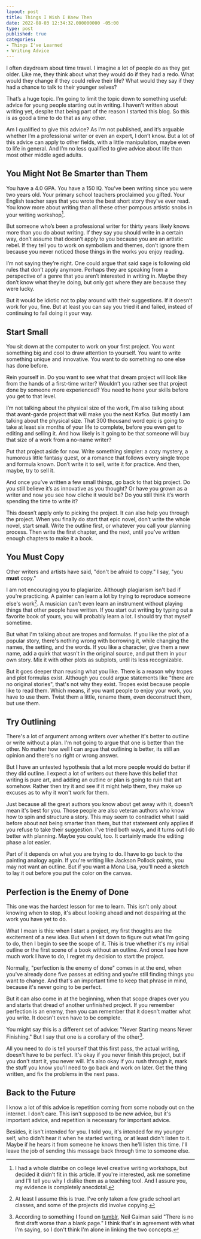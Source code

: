```yaml
---
layout: post
title: Things I Wish I Knew Then
date: 2022-08-03 12:34:32.000000000 -05:00
type: post
published: true
categories:
- Things I've Learned
- Writing Advice
---
```

I often daydream about time travel. I imagine a lot of people do as they get older. Like me, they think about what they would do if they had a redo. What would they change if they could relive their life? What would they say if they had a chance to talk to their younger selves?<!--more-->

That’s a huge topic. I’m going to limit the topic down to something useful: advice for young people starting out in writing. I haven’t written about writing yet, despite that being part of the reason I started this blog. So this is as good a time to do that as any other.

Am I qualified to give this advice? As I’m not published, and it’s arguable whether I’m a professional writer or even an expert, I don’t know. But a lot of this advice can apply to other fields, with a little manipulation, maybe even to life in general. And I’m no less qualified to give advice about life than most other middle aged adults.


## You Might Not Be Smarter than Them

You have a 4.0 GPA. You have a 150 IQ. You’ve been writing since you were two years old. Your primary school teachers proclaimed you gifted. Your English teacher says that you wrote the best short story they’ve ever read. You know more about writing than all these other pompous artistic snobs in your writing workshop[^1].

But someone who’s been a professional writer for thirty years likely knows more than you do about writing. If they say you should write in a certain way, don’t assume that doesn’t apply to you because you are an artistic rebel. If they tell you to work on symbolism and themes, don’t ignore them because you never noticed those things in the works you enjoy reading.

I’m not saying they’re right. One could argue that said sage is following old rules that don’t apply anymore. Perhaps they are speaking from a perspective of a genre that you aren’t interested in writing in. Maybe they don’t know what they’re doing, but only got where they are because they were lucky.

But it would be idiotic not to play around with their suggestions. If it doesn’t work for you, fine. But at least you can say you tried it and failed, instead of continuing to fail doing it your way.


## Start Small

You sit down at the computer to work on your first project. You want something big and cool to draw attention to yourself. You want to write something unique and innovative. You want to do something no one else has done before.

Rein yourself in. Do you want to see what that dream project will look like from the hands of a first-time writer? Wouldn’t you rather see that project done by someone more experienced? You need to hone your skills before you get to that level.

I’m not talking about the physical size of the work, I’m also talking about that avant-garde project that will make you the next Kafka. But mostly I am talking about the physical size. That 300 thousand word epic is going to take at least six months of your life to complete, before you even get to editing and selling it. And how likely is it going to be that someone will buy that size of a work from a no-name writer?

Put that project aside for now. Write something simpler: a cozy mystery, a humorous little fantasy quest, or a romance that follows every single trope and formula known. Don’t write it to sell, write it for practice. And then, maybe, try to sell it.

And once you’ve written a few small things, go back to that big project. Do you still believe it’s as innovative as you thought? Or have you grown as a writer and now you see how cliche it would be? Do you still think it’s worth spending the time to write it?

This doesn’t apply only to picking the project. It can also help you through the project. When you finally do start that epic novel, don’t write the whole novel, start small. Write the outline first, or whatever you call your planning process. Then write the first chapter, and the next, until you’ve written enough chapters to make it a book.


## You Must Copy

Other writers and artists have said, "don't be afraid to copy." I say, "you **must** copy."

I am not encouraging you to plagiarize. Although plagiarism isn't bad if you're practicing. A painter can learn a lot by trying to reproduce someone else's work[^2]. A musician can't even learn an instrument without playing things that other people have written. If you start out writing by typing out a favorite book of yours, you will probably learn a lot. I should try that myself sometime.

But what I'm talking about are tropes and formulas. If you like the plot of a popular story, there's nothing wrong with borrowing it, while changing the names, the setting, and the words. If you like a character, give them a new name, add a quirk that wasn't in the original source, and put them in your own story. Mix it with other plots as subplots, until its less recognizable.

But it goes deeper than reusing what you like. There is a reason why tropes and plot formulas exist. Although you could argue statements like "there are no original stories", that's not why they exist. Tropes exist because people like to read them. Which means, if you want people to enjoy your work, you have to use them. Twist them a little, rename them, even deconstruct them, but use them.


## Try Outlining

There's a lot of argument among writers over whether it's better to outline or write without a plan. I'm not going to argue that one is better than the other. No matter how well I can argue that outlining is better, its still an opinion and there's no right or wrong answer.

But I have an untested hypothesis that a lot more people would do better if they did outline. I expect a lot of writers out there have this belief that writing is pure art, and adding an outline or plan is going to ruin that art somehow. Rather then try it and see if it might help them, they make up excuses as to why it won't work for them.

Just because all the great authors you know about get away with it, doesn't mean it's best for you. Those people are also veteran authors who know how to spin and structure a story. This may seem to contradict what I said before about not being smarter than them, but that statement only applies if you refuse to take their suggestion. I've tried both ways, and it turns out I do better with planning. Maybe you could, too. It certainly made the editing phase a lot easier.

Part of it depends on what you are trying to do. I have to go back to the painting analogy again. If you're writing like Jackson Pollock paints, you may not want an outline. But if you want a Mona Lisa, you'll need a sketch to lay it out before you put the color on the canvas.


## Perfection is the Enemy of Done

This one was the hardest lesson for me to learn. This isn't only about knowing when to stop, it's about looking ahead and not despairing at the work you have yet to do.

What I mean is this: when I start a project, my first thoughts are the excitement of a new idea. But when I sit down to figure out what I'm going to do, then I begin to see the scope of it. This is true whether it's my initial outline or the first scene of a book without an outline. And once I see how much work I have to do, I regret my decision to start the project.

Normally, "perfection is the enemy of done" comes in at the end, when you've already done five passes at editing and you're still finding things you want to change. And that's an important time to keep that phrase in mind, because it's never going to be perfect.

But it can also come in at the beginning, when that scope drapes over you and starts that dread of another unfinished project. If you remember perfection is an enemy, then you can remember that it doesn't matter what you write. It doesn't even have to be complete.

You might say this is a different set of advice: "Never Starting means Never Finishing." But I say that one is a corollary of the other[^3].

All you need to do is tell yourself that this first pass, the actual writing, doesn't have to be perfect. It's okay if you never finish this project, but if you don't start it, you never will. It's also okay if you rush through it, mark the stuff you know you'll need to go back and work on later. Get the thing written, and fix the problems in the next pass.


## Back to the Future

I know a lot of this advice is repetition coming from some nobody out on the internet. I don't care. This isn't supposed to be new advice, but it's important advice, and repetition is necessary for important advice.

Besides, it isn't intended for you. I told you, it's intended for my younger self, who didn't hear it when he started writing, or at least didn't listen to it. Maybe if he hears it from someone he knows then he'll listen this time. I'll leave the job of sending this message back through time to someone else.

[^1]: I had a whole diatribe on college level creative writing workshops, but decided it didn't fit in this article. If you're interested, ask me sometime and I'll tell you why I dislike them as a teaching tool. And I assure you, my evidence is completely anecdotal.

[^2]: At least I assume this is true. I've only taken a few grade school art classes, and some of the projects did involve copying.

[^3]: According to something I found on [tumblr](<https://lakanen.tumblr.com/post/145028568448/there-is-no-first-draft-worse-than-a-blank-page>), Neil Gaiman said "There is no first draft worse than a blank page." I think that's in agreement with what I'm saying, so I don't think I'm alone in linking the two concepts.

